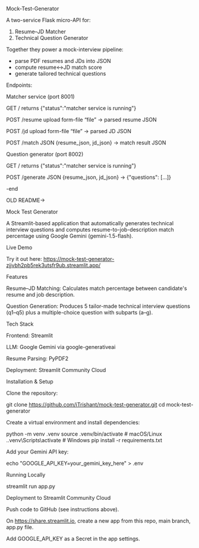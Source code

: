 Mock-Test-Generator

A two-service Flask micro-API for:
1. Resume–JD Matcher
2. Technical Question Generator

Together they power a mock-interview pipeline:
- parse PDF resumes and JDs into JSON
- compute resume↔JD match score
- generate tailored technical questions

Endpoints:

Matcher service (port 8001)

  GET    /           returns {"status":"matcher service is running"}

  POST   /resume     upload form-file “file” → parsed resume JSON

  POST   /jd         upload form-file “file” → parsed JD JSON

  POST   /match      JSON {resume_json, jd_json} → match result JSON

Question generator (port 8002)

  GET    /           returns {"status":"matcher service is running"}

  POST   /generate   JSON {resume_json, jd_json} → {"questions": [...]}

-end


OLD README->

Mock Test Generator

A Streamlit-based application that automatically generates technical interview questions and computes resume-to-job-description match percentage using Google Gemini (gemini-1.5-flash).

Live Demo

Try it out here: https://mock-test-generator-zjjvbh2pb5rek3utsfr9ub.streamlit.app/

Features

Resume–JD Matching: Calculates match percentage between candidate's resume and job description.

Question Generation: Produces 5 tailor-made technical interview questions (q1–q5) plus a multiple-choice question with subparts (a–g).

Tech Stack

Frontend: Streamlit

LLM: Google Gemini via google-generativeai

Resume Parsing: PyPDF2

Deployment: Streamlit Community Cloud

Installation & Setup

Clone the repository:

git clone https://github.com/iTrishant/mock-test-generator.git
cd mock-test-generator

Create a virtual environment and install dependencies:

python -m venv .venv
source .venv/bin/activate    # macOS/Linux
.\.venv\Scripts\activate   # Windows
pip install -r requirements.txt

Add your Gemini API key:

echo "GOOGLE_API_KEY=your_gemini_key_here" > .env

Running Locally

streamlit run app.py

Deployment to Streamlit Community Cloud

Push code to GitHub (see instructions above).

On https://share.streamlit.io, create a new app from this repo, main branch, app.py file.

Add GOOGLE_API_KEY as a Secret in the app settings.


